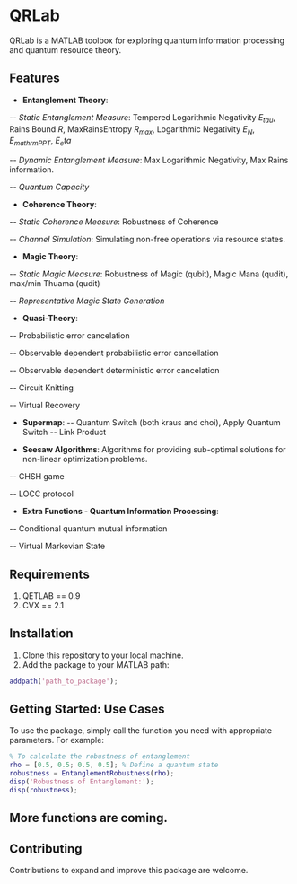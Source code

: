 # QRLab

QRLab is a MATLAB toolbox for exploring quantum information processing and quantum resource theory.


## Features
- **Entanglement Theory**: 

 -- *Static Entanglement Measure*: Tempered Logarithmic Negativity $E_{
tau}$, Rains Bound $R$, MaxRainsEntropy $R_{
max}$, Logarithmic Negativity $E_{N}$, $E_{
mathrm{PPT}}$, $E_
eta$

 -- *Dynamic Entanglement Measure*: Max Logarithmic Negativity, Max Rains information. 

 -- *Quantum Capacity*

- **Coherence Theory**: 

 -- *Static Coherence Measure*: Robustness of Coherence 

 -- *Channel Simulation*: Simulating non-free operations via resource states.

- **Magic Theory**: 

 -- *Static Magic Measure*: Robustness of Magic (qubit), Magic Mana (qudit), max/min Thuama (qudit) 

 -- *Representative Magic State Generation*


- **Quasi-Theory**: 

 -- Probabilistic error cancelation 

 -- Observable dependent probabilistic error cancellation 

 -- Observable dependent deterministic error cancelation 

 -- Circuit Knitting 

 -- Virtual Recovery

- **Supermap**: 
 -- Quantum Switch (both kraus and choi), Apply Quantum Switch
 -- Link Product

- **Seesaw Algorithms**: Algorithms for providing sub-optimal solutions for non-linear optimization problems. 

 -- CHSH game 

 -- LOCC protocol

- **Extra Functions - Quantum Information Processing**: 

 -- Conditional quantum mutual information 

 -- Virtual Markovian State

## Requirements
1. QETLAB == 0.9
2. CVX == 2.1


## Installation
1. Clone this repository to your local machine.
2. Add the package to your MATLAB path:
```matlab
addpath('path_to_package');
```


## Getting Started: Use Cases

To use the package, simply call the function you need with appropriate parameters. For example:

```matlab
% To calculate the robustness of entanglement
rho = [0.5, 0.5; 0.5, 0.5]; % Define a quantum state
robustness = EntanglementRobustness(rho);
disp('Robustness of Entanglement:');
disp(robustness);
```


## More functions are coming.


## Contributing

Contributions to expand and improve this package are welcome.